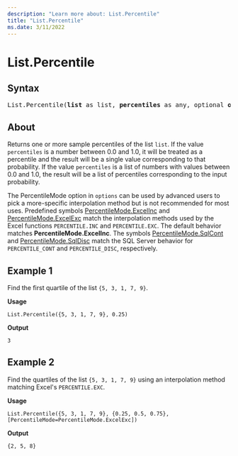 ```yaml
---
description: "Learn more about: List.Percentile"
title: "List.Percentile"
ms.date: 3/11/2022
---
```

# List.Percentile

## Syntax

<pre>
List.Percentile(<b>list</b> as list, <b>percentiles</b> as any, optional <b>options</b> as nullable record) as any
</pre>
  
## About

Returns one or more sample percentiles of the list `list`. If the value `percentiles` is a number between 0.0 and 1.0, it will be treated as a percentile and the result will be a single value corresponding to that probability. If the value `percentiles` is a list of numbers with values between 0.0 and 1.0, the result will be a list of percentiles corresponding to the input probability.

The PercentileMode option in `options` can be used by advanced users to pick a more-specific interpolation method but is not recommended for most uses. Predefined symbols [PercentileMode.ExcelInc](/powerquery-m/percentilemode-excelinc) and [PercentileMode.ExcelExc](/powerquery-m/percentilemode-excelexc) match the interpolation methods used by the Excel functions `PERCENTILE.INC` and `PERCENTILE.EXC`. The default behavior matches **PercentileMode.ExcelInc**. The symbols [PercentileMode.SqlCont](/powerquery-m/percentilemode-sqlcont) and [PercentileMode.SqlDisc](/powerquery-m/percentilemode-sqldisc) match the SQL Server behavior for `PERCENTILE_CONT` and `PERCENTILE_DISC`, respectively.

## Example 1

Find the first quartile of the list `{5, 3, 1, 7, 9}`.

**Usage**

```powerquery-m
List.Percentile({5, 3, 1, 7, 9}, 0.25)
```

**Output**

`3`

## Example 2

Find the quartiles of the list `{5, 3, 1, 7, 9}` using an interpolation method matching Excel's `PERCENTILE.EXC`.

**Usage**

```powerquery-m
List.Percentile({5, 3, 1, 7, 9}, {0.25, 0.5, 0.75}, [PercentileMode=PercentileMode.ExcelExc])
```

**Output**

`{2, 5, 8}`
